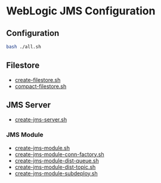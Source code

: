 # WebLogic JMS Configuration

## Configuration

```bash
bash ./all.sh
```

## Filestore

- [create-filestore.sh](/weblogic/jms-config/create-filestore.sh)
- [compact-filestore.sh](/weblogic/jms-config/compact-filestore.sh)

## JMS Server

- [create-jms-server.sh](/weblogic/jms-config/create-jms-server.sh)

### JMS Module

- [create-jms-module.sh](/weblogic/jms-config/create-jms-module.sh)
- [create-jms-module-conn-factory.sh](/weblogic/jms-config/create-jms-module-conn-factory.sh)
- [create-jms-module-dist-queue.sh](/weblogic/jms-config/create-jms-module-dist-queue.sh)
- [create-jms-module-dist-topic.sh](/weblogic/jms-config/create-jms-module-dist-topic.sh)
- [create-jms-module-subdeploy.sh](/weblogic/jms-config/create-jms-module-subdeploy.sh)
